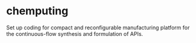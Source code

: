 # chemputing
Set up coding for compact and reconfigurable manufacturing platform for the continuous-flow synthesis and formulation of APIs.
